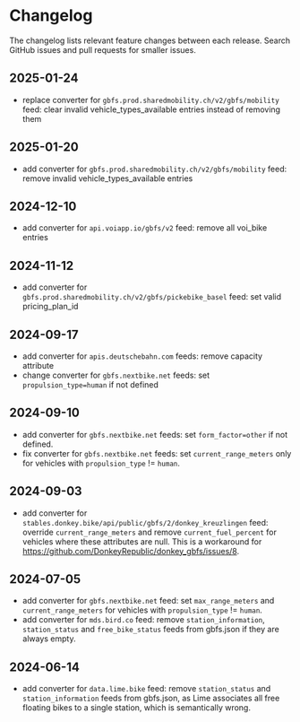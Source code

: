 # Changelog

The changelog lists relevant feature changes between each release. Search GitHub issues and pull requests for smaller issues.

## 2025-01-24
- replace converter for `gbfs.prod.sharedmobility.ch/v2/gbfs/mobility` feed: clear invalid vehicle_types_available entries instead of removing them

## 2025-01-20
- add converter for `gbfs.prod.sharedmobility.ch/v2/gbfs/mobility` feed: remove invalid vehicle_types_available entries

## 2024-12-10
- add converter for `api.voiapp.io/gbfs/v2` feed: remove all voi_bike entries

## 2024-11-12
- add converter for `gbfs.prod.sharedmobility.ch/v2/gbfs/pickebike_basel` feed: set valid pricing_plan_id

## 2024-09-17
- add converter for `apis.deutschebahn.com` feeds: remove capacity attribute
- change converter for `gbfs.nextbike.net` feeds: set `propulsion_type=human` if not defined

## 2024-09-10
- add converter for `gbfs.nextbike.net` feeds: set `form_factor=other` if not defined.
- fix converter for `gbfs.nextbike.net` feeds: set `current_range_meters` only for vehicles with `propulsion_type` != `human`.

## 2024-09-03
- add converter for `stables.donkey.bike/api/public/gbfs/2/donkey_kreuzlingen` feed: override `current_range_meters` and remove `current_fuel_percent` for vehicles where these attributes are null. This is a workaround for https://github.com/DonkeyRepublic/donkey_gbfs/issues/8.

##  2024-07-05
- add converter for `gbfs.nextbike.net` feed: set `max_range_meters` and `current_range_meters` for vehicles with `propulsion_type` != `human`.
- add converter for `mds.bird.co` feed: remove `station_information`, `station_status` and `free_bike_status` feeds from gbfs.json if they are always empty.  

## 2024-06-14
- add converter for `data.lime.bike` feed: remove `station_status` and `station_information` feeds from gbfs.json, as Lime associates all free floating bikes to a single station, which is semantically wrong.

